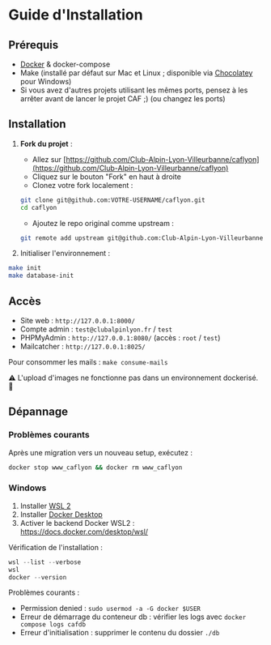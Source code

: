 # Guide d'Installation

## Prérequis

- [Docker](https://docs.docker.com/engine/install/) & docker-compose
- Make (installé par défaut sur Mac et Linux ; disponible via [Chocolatey](https://community.chocolatey.org/packages/make) pour Windows)
- Si vous avez d'autres projets utilisant les mêmes ports, pensez à les arrêter avant de lancer le projet CAF ;) (ou changez les ports)

## Installation

1. **Fork du projet** :
   - Allez sur [https://github.com/Club-Alpin-Lyon-Villeurbanne/caflyon](https://github.com/Club-Alpin-Lyon-Villeurbanne/caflyon)
   - Cliquez sur le bouton "Fork" en haut à droite
   - Clonez votre fork localement :
   ```bash
   git clone git@github.com:VOTRE-USERNAME/caflyon.git
   cd caflyon
   ```
   - Ajoutez le repo original comme upstream :
   ```bash
   git remote add upstream git@github.com:Club-Alpin-Lyon-Villeurbanne/caflyon.git
   ```

2. Initialiser l'environnement :
```bash
make init
make database-init
```

## Accès

- Site web : `http://127.0.0.1:8000/`
- Compte admin : `test@clubalpinlyon.fr` / `test`
- PHPMyAdmin : `http://127.0.0.1:8080/` (accès : `root` / `test`)
- Mailcatcher : `http://127.0.0.1:8025/`

Pour consommer les mails : `make consume-mails`

⚠️ L'upload d'images ne fonctionne pas dans un environnement dockerisé. 🚧

## Dépannage

### Problèmes courants

Après une migration vers un nouveau setup, exécutez :
```bash
docker stop www_caflyon && docker rm www_caflyon
```

### Windows

1. Installer [WSL 2](https://learn.microsoft.com/en-us/windows/wsl/install)
2. Installer [Docker Desktop](https://docs.docker.com/desktop/install/windows-install)
3. Activer le backend Docker WSL2 : https://docs.docker.com/desktop/wsl/

Vérification de l'installation :
```powershell
wsl --list --verbose
wsl
docker --version
```

Problèmes courants :
- Permission denied : `sudo usermod -a -G docker $USER`
- Erreur de démarrage du conteneur db : vérifier les logs avec `docker compose logs cafdb`
- Erreur d'initialisation : supprimer le contenu du dossier `./db` 